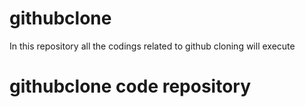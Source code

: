 # githubclone
In this repository all the codings related to github cloning will execute
# githubclone code repository
